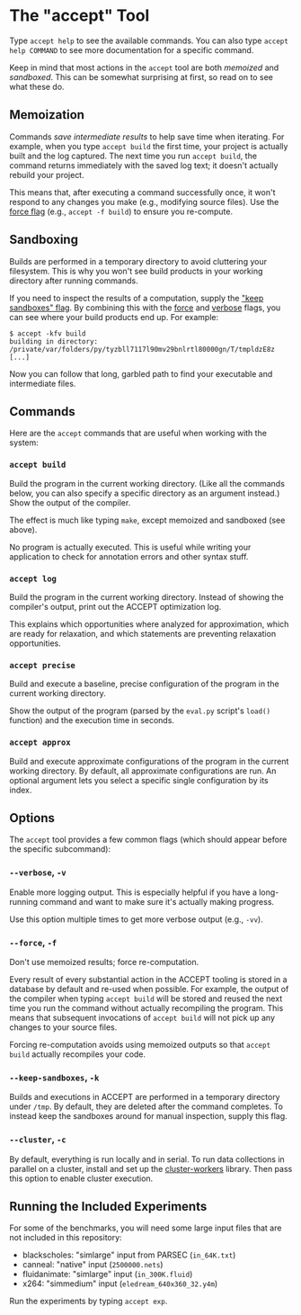 # The "accept" Tool

Type `accept help` to see the available commands. You can also type `accept help COMMAND` to see more documentation for a specific command.

Keep in mind that most actions in the `accept` tool are both *memoized* and *sandboxed*. This can be somewhat surprising at first, so read on to see what these do.

## Memoization

Commands *save intermediate results* to help save time when iterating. For example, when you type `accept build` the first time, your project is actually built and the log captured. The next time you run `accept build`, the command returns immediately with the saved log text; it doesn't actually rebuild your project.

This means that, after executing a command successfully once, it won't respond to any changes you make (e.g., modifying source files). Use the [force flag][force] (e.g., `accept -f build`) to ensure you re-compute.

[force]: #-force-f

## Sandboxing

Builds are performed in a temporary directory to avoid cluttering your filesystem. This is why you won't see build products in your working directory after running commands.

If you need to inspect the results of a computation, supply the ["keep sandboxes" flag][keep]. By combining this with the [force][] and [verbose][] flags, you can see where your build products end up. For example:

    $ accept -kfv build
    building in directory: /private/var/folders/py/tyzbll7117l90mv29bnlrtl80000gn/T/tmpldzE8z 
    [...]

Now you can follow that long, garbled path to find your executable and intermediate files.

[keep]: -keep-sandboxes-k
[verbose]: -verbose-v

## Commands

Here are the `accept` commands that are useful when working with the system:

### `accept build`

Build the program in the current working directory. (Like all the commands below, you can also specify a specific directory as an argument instead.) Show the output of the compiler.

The effect is much like typing `make`, except memoized and sandboxed (see above).

No program is actually executed. This is useful while writing your application to check for annotation errors and other syntax stuff.

### `accept log`

Build the program in the current working directory. Instead of showing the compiler's output, print out the ACCEPT optimization log.

This explains which opportunities where analyzed for approximation, which are ready for relaxation, and which statements are preventing relaxation opportunities.

### `accept precise`

Build and execute a baseline, precise configuration of the program in the current working directory.

Show the output of the program (parsed by the `eval.py` script's `load()` function) and the execution time in seconds.

### `accept approx`

Build and execute approximate configurations of the program in the current working directory. By default, all approximate configurations are run. An optional argument lets you select a specific single configuration by its index.


## Options

The `accept` tool provides a few common flags (which should appear before the specific subcommand):

### `--verbose`, `-v`

Enable more logging output. This is especially helpful if you have a long-running command and want to make sure it's actually making progress.

Use this option multiple times to get more verbose output (e.g., `-vv`).

### `--force`, `-f`

Don't use memoized results; force re-computation.

Every result of every substantial action in the ACCEPT tooling is stored in a database by default and re-used when possible. For example, the output of the compiler when typing `accept build` will be stored and reused the next time you run the command without actually recompiling the program. This means that subsequent invocations of `accept build` will not pick up any changes to your source files.

Forcing re-computation avoids using memoized outputs so that `accept build` actually recompiles your code.

### `--keep-sandboxes`, `-k`

Builds and executions in ACCEPT are performed in a temporary directory under `/tmp`. By default, they are deleted after the command completes. To instead keep the sandboxes around for manual inspection, supply this flag.

### `--cluster`, `-c`

By default, everything is run locally and in serial. To run data collections in
parallel on a cluster, install and set up the [cluster-workers][] library. Then
pass this option to enable cluster execution.

[cluster-workers]: https://github.com/sampsyo/cluster-workers


## Running the Included Experiments

For some of the benchmarks, you will need some large input files that are not included in this repository:

* blackscholes: "simlarge" input from PARSEC (`in_64K.txt`)
* canneal: "native" input (`2500000.nets`)
* fluidanimate: "simlarge" input (`in_300K.fluid`)
* x264: "simmedium" input (`eledream_640x360_32.y4m`)

Run the experiments by typing `accept exp`.
